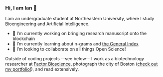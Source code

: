 ### Hi, I am Ian 👋

I am an undergraduate student at Northeastern University, where I study Bioengineering and Artificial Intelligence. 

- 🔭 I’m currently working on bringing research manuscript onto the blockchain
- 🌱 I’m currently learning about n-grams and [the General Index](https://archive.org/details/GeneralIndex)
- 👯 I’m looking to collaborate on all things Open Science!

Outside of coding projects --see below-- I work as a biotechnology researcher at [Factor Bioscience](https://factor.bio/), photograph the city of Boston ([check out my portfolio!](https://ianhay.net/)), and read extensively.

<!--
**hayitsian/hayitsian** is a ✨ _special_ ✨ repository because its `README.md` (this file) appears on your GitHub profile.

Here are some ideas to get you started:

- 🔭 I’m currently working on ...
- 🌱 I’m currently learning ...
- 👯 I’m looking to collaborate on ...
- 🤔 I’m looking for help with ...
- 💬 Ask me about ...
- 📫 How to reach me: ...
- 😄 Pronouns: ...
- ⚡ Fun fact: ...
-->

